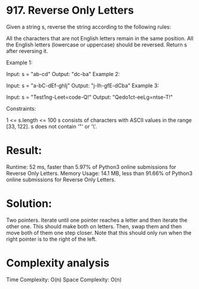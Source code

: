 # 917. Reverse Only Letters

Given a string s, reverse the string according to the following rules:

All the characters that are not English letters remain in the same position.
All the English letters (lowercase or uppercase) should be reversed.
Return s after reversing it.

 

Example 1:

Input: s = "ab-cd"
Output: "dc-ba"
Example 2:

Input: s = "a-bC-dEf-ghIj"
Output: "j-Ih-gfE-dCba"
Example 3:

Input: s = "Test1ng-Leet=code-Q!"
Output: "Qedo1ct-eeLg=ntse-T!"
 

Constraints:

1 <= s.length <= 100
s consists of characters with ASCII values in the range [33, 122].
s does not contain '\"' or '\\'.

# Result:

Runtime: 52 ms, faster than 5.97% of Python3 online submissions for Reverse Only Letters.
Memory Usage: 14.1 MB, less than 91.66% of Python3 online submissions for Reverse Only Letters.

# Solution:

Two pointers. Iterate until one pointer reaches a letter and then iterate the other one. This should make both on letters. Then, swap them and then move both of them one step closer. Note that this should only run when the right pointer is to the right of the left. 

# Complexity analysis

Time Complexity: O(n)
Space Complexity: O(n)

